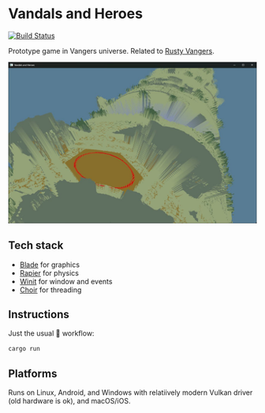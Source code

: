 # Vandals and Heroes

[![Build Status](https://github.com/kvark/vandals-and-heroes/workflows/check/badge.svg)](https://github.com/kvark/vandals-and-heroes/actions)

Prototype game in Vangers universe. Related to [Rusty Vangers](https://kvark.itch.io/vangers).

![cylinder map](/etc/screenshots/v1-cylinder-map.jpg)

## Tech stack

- [Blade](https://github.com/kvark/blade) for graphics
- [Rapier](https://github.com/dimforge/rapier) for physics
- [Winit](https://github.com/rust-windowing/winit) for window and events
- [Choir](https://github.com/kvark/choir) for threading

## Instructions

Just the usual :crab: workflow:
```bash
cargo run
```

## Platforms

Runs on Linux, Android, and Windows with relatiively modern Vulkan driver (old hardware is ok), and macOS/iOS.
